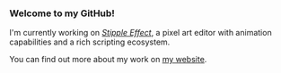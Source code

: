### Welcome to my GitHub!

I'm currently working on [*Stipple Effect*](https://github.com/stipple-effect/stipple-effect), a pixel art editor with animation capabilities and a rich scripting ecosystem.

You can find out more about my work on [my website](https://jbunke.github.io).

<!--
**jbunke/jbunke** is a ✨ _special_ ✨ repository because its `README.md` (this file) appears on your GitHub profile.

Here are some ideas to get you started:

- 🔭 I’m currently working on ...
- 🌱 I’m currently learning ...
- 👯 I’m looking to collaborate on ...
- 🤔 I’m looking for help with ...
- 💬 Ask me about ...
- 📫 How to reach me: ...
- 😄 Pronouns: ...
- ⚡ Fun fact: ...
-->
